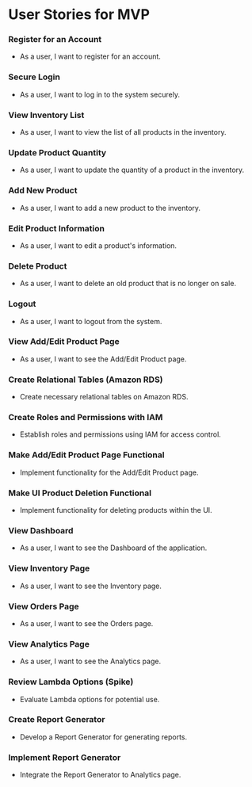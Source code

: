 # User Stories for MVP


### Register for an Account
   - As a user, I want to register for an account.

### Secure Login
   - As a user, I want to log in to the system securely.

### View Inventory List
   - As a user, I want to view the list of all products in the inventory.

### Update Product Quantity
   - As a user, I want to update the quantity of a product in the inventory.

### Add New Product
   - As a user, I want to add a new product to the inventory.

### Edit Product Information
   - As a user, I want to edit a product's information.

### Delete Product
   - As a user, I want to delete an old product that is no longer on sale.

### Logout
   - As a user, I want to logout from the system.

### View Add/Edit Product Page
   - As a user, I want to see the Add/Edit Product page.

### Create Relational Tables (Amazon RDS)
   - Create necessary relational tables on Amazon RDS.

### Create Roles and Permissions with IAM
   - Establish roles and permissions using IAM for access control.

### Make Add/Edit Product Page Functional
   - Implement functionality for the Add/Edit Product page.

### Make UI Product Deletion Functional
   - Implement functionality for deleting products within the UI.

### View Dashboard
   - As a user, I want to see the Dashboard of the application.

### View Inventory Page
   - As a user, I want to see the Inventory page.

### View Orders Page
   - As a user, I want to see the Orders page.

### View Analytics Page
   - As a user, I want to see the Analytics page.

### Review Lambda Options (Spike)
   - Evaluate Lambda options for potential use.

### Create Report Generator
   - Develop a Report Generator for generating reports.

### Implement Report Generator
- Integrate the Report Generator to Analytics page.